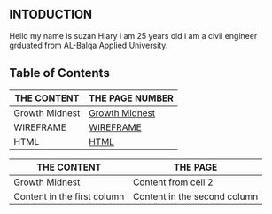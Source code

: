 ## INTODUCTION

Hello my name is suzan Hiary i am 25 years old i am a civil engineer grduated from AL-Balqa Applied University.



## Table of Contents


THE CONTENT | THE PAGE NUMBER
------------ | -------------
 Growth Midnest |  [Growth Midnest](#Growth)
 WIREFRAME |  [WIREFRAME](#WIREFRAME)
 HTML|  [HTML](#HTM)


THE CONTENT | THE PAGE
------------ | -------------
 Growth Midnest  | Content from cell 2
Content in the first column | Content in the second column
